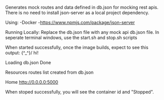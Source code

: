 Generates mock routes and data defined in db.json for mocking rest apis. There is no need to install json-server as a local project dependency.

Using:
-Docker
-https://www.npmjs.com/package/json-server

Running Locally: 
Replace the db.json file with any mock api db.json file.
In seperate terminal windows, use the start.sh and stop.sh scripts

When started successfully, once the image builds, expect to see this output:
 \{^_^}/ hi!

  Loading db.json
  Done

  Resources
  routes list created from db.json

  Home
  http://0.0.0.0:5000

When stoped successfully, you will see the container id and "Stopped".

